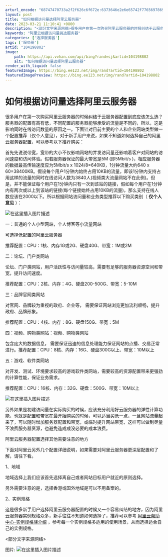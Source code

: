 ```yaml
---
arturl_encode: "68747470733a2f2f626c6f672e:6373646e2e6e65742f77656978696e5f34353438303137342f:61727469636c652f64657461696c732f313034313938383032"
layout: post
title: "如何根据访问量选择阿里云服务器"
date: 2023-03-21 11:10:41 +0800
description: "<部分文字来源网络>很多用户在第一次购买阿里云服务器的时候纠结于云服务器配置到底应该怎么选？服务器的"
keywords: "阿里云根据访问量挑选服务器"
categories: ['选择服务器']
tags: ['服务器']
artid: "104198802"
image:
    path: https://api.vvhan.com/api/bing?rand=sj&artid=104198802
    alt: "如何根据访问量选择阿里云服务器"
render_with_liquid: false
featuredImage: https://bing.ee123.net/img/rand?artid=104198802
featuredImagePreview: https://bing.ee123.net/img/rand?artid=104198802
---
```


# 如何根据访问量选择阿里云服务器

很多用户在第一次购买阿里云服务器的时候纠结于云服务器配置到底应该怎么选？服务器的配置有高有低，不同配置的服务器能够承受的流量是不同的，所以，这是影响同时在线访问数量的原因之一。下面针对目前主要的个人和企业网站类型做一个配置推荐（仅个人意见），对于新手用户来说，如果不知道如何选择自己的阿里云服务器配置，可以参考以下推荐购买：

首先先说说带宽，宽带的大小不仅影响网站的并发访问量还影响着客户对网站的访问速度和访问体验。假若服务器保证的最大带宽是5M (即5Mbit/s )，相应服务器的数据最高传输速度应为5Mbit/s x 1024/8=640KB，1分钟流量大约640 x 60=38400KB。假设毎个用户1分钟内始终占用10KB的流量，即该1分钟内支持占用这样的流量的同时在线访问人数为3840人(视频类大流量网站不在此例)。但是，并不能保证每个用户在1分钟内只有一次到该站的链接，假如每个用户在1分钟内有两次或以上到该站的链接(每个链接始终占用10KB的流量)，那么支持在线人数应该在2000以下。所以根据网站访问量和业务类型推荐以下购买类别（
**仅个人意见**
）：
  
![在这里插入图片描述](https://i-blog.csdnimg.cn/blog_migrate/3d4ccaa45ecae1268f17e2c596c65089.png)
  
一：普通的个人小型网站，个人博客等小流量网站

可选择低配置的阿里云服务器

推荐配置：CPU：1核、内存1G或2G、硬盘40G、带宽：1M或2M

二：论坛、门户类网站

论坛、门户类网站，用户活跃性与访问量较高，需要有足够的服务器资源空间和带宽，提升访问速度。

推荐配置：CPU：2核、内存：4G、硬盘200-500G、带宽：5-10M

三：品牌官网类网站

对官网、品牌较为重视的政府、企业等， 需要保证网站浏览更加流利顺畅，提升政府、品牌形象。

推荐配置：CPU：4核、内存：8G、硬盘150G、带宽：5M

四：视频、购物类网站：视频、购物类网站

包含庞大的数据信息， 需要保证迅速的信息处理能力保证网站的点播、交易正常进行。推荐配置：CPU：8核、内存：16G、硬盘300G以上、带宽：10M以上
  
五：游戏、软件类网站
  
对开发、测试、环境要求较高的游戏软件类网站，需要较高的资源配置带来更强劲的计算性能，保证业务需求。
  
推荐配置：CPU：16核、内存：32G、硬盘：500G、带宽：10M以上
  
![在这里插入图片描述](https://i-blog.csdnimg.cn/blog_migrate/88715c1aa7940da5745b70c892ceeb7a.png)
  
另外如果是初建访问量在实际购买的时候，应该充分利用好云服务器的弹性计算功能，也就是配置和带宽在最开始购买的时候，可以适当买低一点，一旦网站流量起来了，可以随时增加服务器配置和带宽，或临时提升网站带宽，这样可以做到尽量不浪费服务器资源，也避免造成成没必要的成本浪费。
  
阿里云服务器配置选择其他需要注意的地方

下面对阿里云另外几个配置详细说明，如果需要对阿里云服务器更深层配置和了解，请往下看。

1、地域

地域选择上我们应该首先选择离自己或者网站目标用户就近的原则选择。

另外需要注意的是，选择香港或国外地域是可以不用备案的。

2、实例规格

这是很多新手用户选择阿里云服务器配置的时候又一个容易纠结的地方，因为阿里云服务器实例规格众多，新手往往不知道如何选择了，推荐可以参考
[阿里云帮助中心-实例规格族介绍](https://help.aliyun.com/document_detail/25378.html?source=5176.11533457&userCode=se6p9xeg)
，参考每一个实例规格多适用的使用场景，从而选择适合自己的实例规格。
  
<部分文字来源网络>

图片:
![在这里插入图片描述](https://i-blog.csdnimg.cn/blog_migrate/f9944aab5b6c24ad63798863b5e3a0c0.png)
